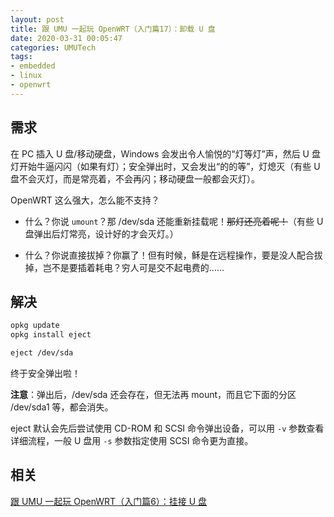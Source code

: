 ```yaml
---
layout: post
title: 跟 UMU 一起玩 OpenWRT（入门篇17）：卸载 U 盘
date: 2020-03-31 00:05:47
categories: UMUTech
tags:
- embedded
- linux
- openwrt
---
```

## 需求

在 PC 插入 U 盘/移动硬盘，Windows 会发出令人愉悦的“灯等灯”声，然后 U 盘灯开始牛逼闪闪（如果有灯）；安全弹出时，又会发出“的的等”，灯熄灭（有些 U 盘不会灭灯，而是常亮着，不会再闪；移动硬盘一般都会灭灯）。

OpenWRT 这么强大，怎么能不支持？

- 什么？你说 `umount`？那 /dev/sda 还能重新挂载呢！~~那灯还亮着呢！~~（有些 U 盘弹出后灯常亮，设计好的才会灭灯。）

- 什么？你说直接拔掉？你赢了！但有时候，稣是在远程操作，要是没人配合拔掉，岂不是要插着耗电？穷人可是交不起电费的……

## 解决

```sh
opkg update
opkg install eject

eject /dev/sda
```

终于安全弹出啦！

**注意**：弹出后，​/dev/sda 还会存在，但无法再 mount，而且它下面的分区 /dev/sda1 ​等，都会消失。

eject 默认会先后尝试使用 CD-ROM 和 SCSI 命令弹出设备，可以用 `-v` 参数查看详细流程，一般 U 盘用 `-s` 参数指定使用 SCSI 命令更为直接。

## 相关

[跟 UMU 一起玩 OpenWRT（入门篇6）：挂接 U 盘](/2014/06/23/umutech-openwrt-primer-6-mount-usb-storage/)
